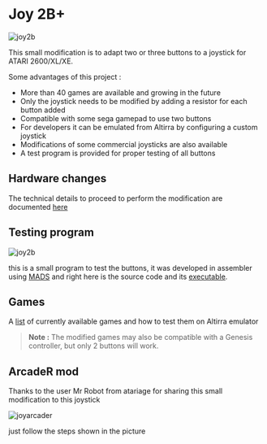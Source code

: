 # Joy 2B+

![joy2b](https://github.com/ascrnet/TestJoy2B/blob/master/img/joy2bplus.png)

This small modification is to adapt two or three buttons to a joystick for ATARI 2600/XL/XE.

Some advantages of this project :

 - More than 40 games are available and growing in the future
 - Only the joystick needs to be modified by adding a resistor for each button added
 - Compatible with some sega gamepad to use two buttons
 - For developers it can be emulated from Altirra by configuring a custom joystick
 - Modifications of some commercial joysticks are also available
 - A test program is provided for proper testing of all buttons


## Hardware changes

The technical details to proceed to perform the modification are documented [here](../../wiki/Instructions)


## Testing program

![joy2b](https://github.com/ascrnet/TestJoy2B/blob/master/img/testjoy2b.png)

this is a small program to test the buttons, it was developed in assembler using [MADS](http://mads.atari8.info) and right here is the source code and its [executable](https://github.com/ascrnet/Joy2Bplus/releases/tag/1.2).


## Games

A [list](https://github.com/ascrnet/Joy2Bplus/wiki/Games) of currently available games and how to test them on Altirra emulator

> **Note :** The modified games may also be compatible with a Genesis controller, but only 2 buttons will work. 


## ArcadeR mod

Thanks to the user Mr Robot from atariage for sharing this small modification to this joystick

![joyarcader](https://github.com/ascrnet/TestJoy2B/blob/master/img/arcaderJoy.jpeg)

just follow the steps shown in the picture

